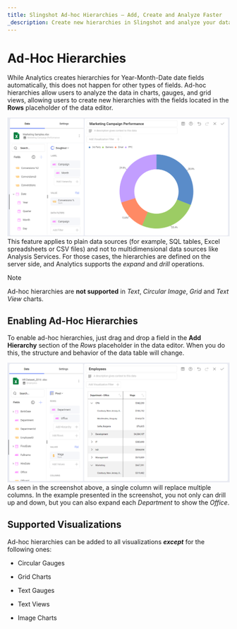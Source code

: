 ```yaml
---
title: Slingshot Ad-hoc Hierarchies – Add, Create and Analyze Faster
_description: Create new hierarchies in Slingshot and analyze your data in charts, gauges, and grid views.
---
```


# Ad-Hoc Hierarchies


While Analytics creates hierarchies for Year-Month-Date date fields
automatically, this does not happen for other types of fields. Ad-hoc
hierarchies allow users to analyze the data in charts, gauges, and grid
views, allowing users to create new hierarchies with the fields located
in the **Rows** placeholder of the data editor.

![Ad Hoc Hierarchies example in the Visualization editor](images/ad-hoc-hierarchies-example.png)
This feature applies to plain data sources (for example, SQL tables,
Excel spreadsheets or CSV files) and not to multidimensional data
sources like Analysis Services. For those cases, the hierarchies are
defined on the server side, and Analytics supports the *expand* and *drill*
operations.

>[!NOTE]
>Ad-hoc hierarchies are **not supported** in *Text*, *Circular* *Image*, *Grid* and *Text View* charts.

## Enabling Ad-Hoc Hierarchies

To enable ad-hoc hierarchies, just drag and drop a field in the **Add Hierarchy** section of the *Rows* placeholder in the data editor. When you do this, the structure and behavior of the data table will change.

![Analytics Ad-hoc Hierarchies table](images/ad-hoc-hierarchy-pivot-chart.png)
As seen in the screenshot above, a single column will replace multiple
columns. In the example presented in the screenshot, you not only can
drill up and down, but you can also expand each *Department* to show the
*Office*.

## Supported Visualizations

Ad-hoc hierarchies can be added to all visualizations ***except*** for
the following ones:

  - Circular Gauges

  - Grid Charts

  - Text Gauges

  - Text Views

  - Image Charts
